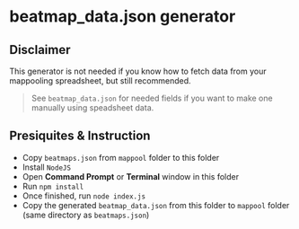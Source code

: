# beatmap_data.json generator

## Disclaimer
This generator is not needed if you know how to fetch data from your mappooling spreadsheet, but still recommended. 
> See `beatmap_data.json` for needed fields if you want to make one manually using speadsheet data.

## Presiquites & Instruction
- Copy `beatmaps.json` from `mappool` folder to this folder
- Install `NodeJS`
- Open **Command Prompt** or **Terminal** window in this folder
- Run `npm install`
- Once finished, run `node index.js`
- Copy the generated `beatmap_data.json` from this folder to `mappool` folder (same directory as `beatmaps.json`)